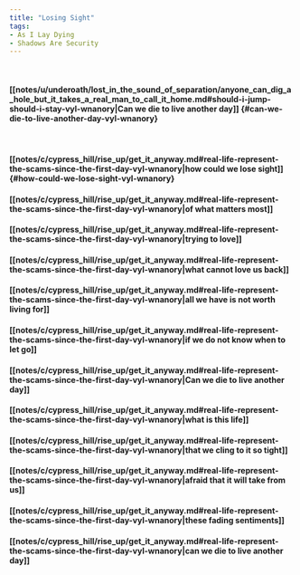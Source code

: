 ```yaml
---
title: "Losing Sight"
tags:
- As I Lay Dying
- Shadows Are Security
---
```

&nbsp;
#### [[notes/u/underoath/lost_in_the_sound_of_separation/anyone_can_dig_a_hole_but_it_takes_a_real_man_to_call_it_home.md#should-i-jump-should-i-stay-vyl-wnanory|Can we die to live another day]] {#can-we-die-to-live-another-day-vyl-wnanory}
&nbsp;
#### [[notes/c/cypress_hill/rise_up/get_it_anyway.md#real-life-represent-the-scams-since-the-first-day-vyl-wnanory|how could we lose sight]] {#how-could-we-lose-sight-vyl-wnanory}
#### [[notes/c/cypress_hill/rise_up/get_it_anyway.md#real-life-represent-the-scams-since-the-first-day-vyl-wnanory|of what matters most]]
#### [[notes/c/cypress_hill/rise_up/get_it_anyway.md#real-life-represent-the-scams-since-the-first-day-vyl-wnanory|trying to love]]
#### [[notes/c/cypress_hill/rise_up/get_it_anyway.md#real-life-represent-the-scams-since-the-first-day-vyl-wnanory|what cannot love us back]]
#### [[notes/c/cypress_hill/rise_up/get_it_anyway.md#real-life-represent-the-scams-since-the-first-day-vyl-wnanory|all we have is not worth living for]]
#### [[notes/c/cypress_hill/rise_up/get_it_anyway.md#real-life-represent-the-scams-since-the-first-day-vyl-wnanory|if we do not know when to let go]]
#### [[notes/c/cypress_hill/rise_up/get_it_anyway.md#real-life-represent-the-scams-since-the-first-day-vyl-wnanory|Can we die to live another day]]
#### [[notes/c/cypress_hill/rise_up/get_it_anyway.md#real-life-represent-the-scams-since-the-first-day-vyl-wnanory|what is this life]]
#### [[notes/c/cypress_hill/rise_up/get_it_anyway.md#real-life-represent-the-scams-since-the-first-day-vyl-wnanory|that we cling to it so tight]]
#### [[notes/c/cypress_hill/rise_up/get_it_anyway.md#real-life-represent-the-scams-since-the-first-day-vyl-wnanory|afraid that it will take from us]]
#### [[notes/c/cypress_hill/rise_up/get_it_anyway.md#real-life-represent-the-scams-since-the-first-day-vyl-wnanory|these fading sentiments]]
#### [[notes/c/cypress_hill/rise_up/get_it_anyway.md#real-life-represent-the-scams-since-the-first-day-vyl-wnanory|can we die to live another day]]
